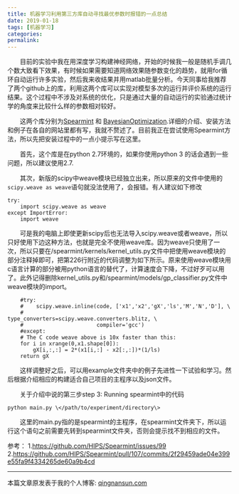 ```yaml
---
title: 机器学习利用第三方库自动寻找最优参数时报错的一点总结
date: 2019-01-18
tags: [机器学习]
categories: 
permalink: 
---
```


&emsp;&emsp;目前的实验中我在用深度学习构建神经网络，开始的时候我一般是随机手调几个数大致看下效果，有时候如果需要知道网络效果随参数变化的趋势，就用for循环自动运行许多实验，然后我来收结果并用matlab批量分析。今天同事给我推荐了两个github上的库，利用这两个库可以实现对模型多次的运行并评价系统的运行结果。这个过程中不涉及对系统的优化，只是通过大量的自动运行的实验通过统计学的角度来比较什么样的参数相对较好。

&emsp;&emsp;这两个库分别为[Spearmint](https://github.com/HIPS/Spearmint) 和 [BayesianOptimization](https://github.com/fmfn/BayesianOptimization).详细的介绍、安装方法和例子在各自的网站里都有写，我就不赘述了。目前我正在尝试使用Spearmint方法，所以先把安装过程中的一点小提示写在这里。

&emsp;&emsp;首先，这个库是在python 2.7环境的，如果你使用python 3 的话会遇到一些问题，所以建议使用2.7.

&emsp;&emsp;其次，新版的scipy中weave模块已经独立出来，所以原来的文件中使用的`scipy.weave as weave`语句就没法使用了，会报错。有人建议如下修改

```
try:
    import scipy.weave as weave
except ImportError:
    import weave

```

&emsp;&emsp;可是我的电脑上即使更新scipy后也无法导入scipy.weave或者weave，所以只好使用下边这种方法，也就是完全不使用weave库。因为weave只使用了一次，所以只要在/spearmint/kernels/kernel_utils.py文件中把使用weave模块的部分注释掉即可，把第226行附近的代码调整为如下所示。原来使用weave模块用c语言计算的部分被用python语言的替代了，计算速度会下降，不过好歹可以用了。此外记得删除kernel_utils.py和/spearmint/models/gp_classifier.py文件中weave模块的import。

```
    #try:
    #    scipy.weave.inline(code, ['x1','x2','gX','ls','M','N','D'], \
    #                       type_converters=scipy.weave.converters.blitz, \
    #                       compiler='gcc')
    #except:
    # The C code weave above is 10x faster than this:
    for i in xrange(0,x1.shape[0]):
        gX[i,:,:] = 2*(x1[i,:] - x2[:,:])*(1/ls)
    return gX
```

&emsp;&emsp;这样调整好之后，可以用example文件夹中的例子先进性一下试验和学习。然后根据介绍相应的构建适合自己项目的主程序以及json文件。

&emsp;&emsp;关于介绍中说的第三步step 3: Running spearmint中的代码

```
python main.py \</path/to/experiment/directory\>
```

&emsp;&emsp;这里的main.py指的是spearmint的主程序，在spearmint文件夹下，所以运行这个语句之前需要先转到spearmint文件夹，否则会提示找不到相应的文件。

参考：
1.https://github.com/HIPS/Spearmint/issues/99
2.https://github.com/HIPS/Spearmint/pull/107/commits/2f29459ade04e399e55fa9f4334265de60a9b4cd

***
本篇文章原发表于我的个人博客: [qingnansun.com](http://qingnansun.com/machinelearning-automatic-best-parameters)

